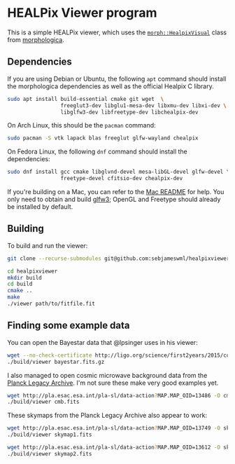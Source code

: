 # HEALPix Viewer program

This is a simple HEALPix viewer, which uses the [`morph::HealpixVisual`](https://github.com/ABRG-Models/morphologica/blob/main/morph/HealpixVisual.h) class from [morphologica](https://github.com/ABRG-Models/morphologica).

## Dependencies

If you are using Debian or Ubuntu, the following `apt` command should
install the morphologica dependencies as well as the official Healpix
C library.

```bash
sudo apt install build-essential cmake git wget  \
                 freeglut3-dev libglu1-mesa-dev libxmu-dev libxi-dev \
                 libglfw3-dev libfreetype-dev libchealpix-dev
```

On Arch Linux, this should be the `pacman` command:
```bash
sudo pacman -S vtk lapack blas freeglut glfw-wayland chealpix
```

On Fedora Linux, the following `dnf` command should install the dependencies:
```bash
sudo dnf install gcc cmake libglvnd-devel mesa-libGL-devel glfw-devel \
                 freetype-devel cfitsio-dev chealpix-dev
```

If you're building on a Mac, you can refer to the [Mac
README](https://github.com/ABRG-Models/morphologica/blob/main/README.build.mac.md#installation-dependencies-for-mac)
for help. You only need to obtain and build
[glfw3](https://github.com/ABRG-Models/morphologica/blob/main/README.build.mac.md#glfw3);
OpenGL and Freetype should already be installed by default.

## Building

To build and run the viewer:

```bash
git clone --recurse-submodules git@github.com:sebjameswml/healpixviewer

cd healpixviewer
mkdir build
cd build
cmake ..
make
./viewer path/to/fitfile.fit
```

## Finding some example data

You can open the Bayestar data that @lpsinger uses in his viewer:

```bash
wget --no-check-certificate http://ligo.org/science/first2years/2015/compare/18951/bayestar.fits.gz
./build/viewer bayestar.fits.gz
```

I also managed to open cosmic microwave background data from the [Planck Legacy Archive](http://pla.esac.esa.int/pla/#home). I'm not sure these make very good examples yet.

```bash
wget http://pla.esac.esa.int/pla-sl/data-action?MAP.MAP_OID=13486 -O cmb.fits
./build/viewer cmb.fits
```

These skymaps from the Planck Legacy Archive also appear to work:
```bash
wget http://pla.esac.esa.int/pla-sl/data-action?MAP.MAP_OID=13749 -O skymap1.fits
./build/viewer skymap1.fits

wget http://pla.esac.esa.int/pla-sl/data-action?MAP.MAP_OID=13612 -O skymap2.fits
./build/viewer skymap2.fits
```
